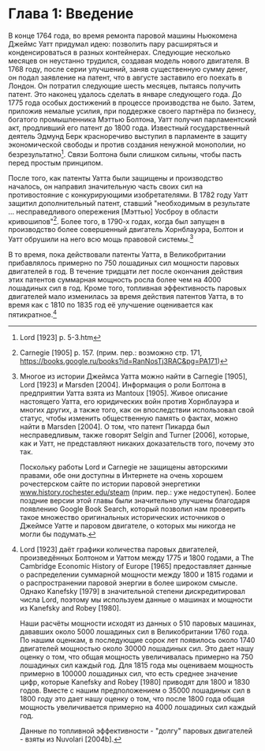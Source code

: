 Глава 1: Введение
=================

В конце 1764 года, во время ремонта паровой машины Ньюкомена Джеймс Уатт
придумал идею: позволить пару расширяться и конденсироваться в разных
контейнерах. Следующие несколько месяцев он неустанно трудился, создавая модель
нового двигателя. В 1768 году, после серии улучшений, заняв существенную сумму
денег, он подал заявление на патент, что в августе заставило его поехать
в Лондон. Он потратил следующие шесть месяцев, пытаясь получить патент. Это
наконец удалось сделать в январе следующего года. До 1775 года особых достижений
в процессе производства не было. Затем, приложив немалые усилия, при поддержке
своего партнёра по бизнесу, богатого промышленника Мэттью Болтона, Уатт получил
парламентский акт, продливший его патент до 1800 года. Известный государственный
деятель Эдмунд Берк красноречиво выступил в парламенте в защиту экономической
свободы и против создания ненужной монополии, но безрезультатно[^1]. Связи
Болтона были слишком сильны, чтобы пасть перед простым принципом.

После того, как патенты Уатта были защищены и производство началось, он направил
значительную часть своих сил на противостояние c конкурирующими изобретателями.
В 1782 году Уатт защитил дополнительный патент, ставший "необходимым
в результате ... несправедливого опережения [Мэттью] Уосброу в области
кривошипов"[^2]. Более того, в 1790-х годах, когда был запущен в производство
более совершенный двигатель Хорнблауэра, Болтон и Уатт обрушили на него всю мощь
правовой системы.[^3]

В то время, пока действовали патенты Уатта, в Великобритании прибавлялось
примерно по 750 лошадиных сил мощности паровых двигателей в год. В течение
тридцати лет после окончания действия этих патентов суммарная мощность росла
более чем на 4000 лошадиных сил в год. Кроме того, топливная эффективность
паровых двигателей мало изменилась за время действия патентов Уатта, в то время
как с 1810 по 1835 год её улучшение оценивается как пятикратное.[^4]

[^1]: Lord [1923] p. 5-3.htm

[^2]: Carnegie [1905] p. 157. (прим. пер.: возможно стр. 171,
      https://books.google.ru/books?id=RanNosTj3RAC&pg=PA171)

[^3]: Многое из истории Джеймса Уатта можно найти в Carnegie [1905], Lord
      [1923] и Marsden [2004]. Информация о роли Болтона в предприятии Уатта
      взята из Mantoux [1905]. Живое описание настоящего Уатта, его юридических
      войн против Хорнблауэра и многих других, а также того, как он
      впоследствии использовал свой статус, чтобы изменить общественную память
      о фактах, можно найти в Marsden [2004]. О том, что патент Пикарда был
      несправедливым, также говорят Selgin and Turner [2006], которые, как
      и Уатт, не представляют никаких доказательств того, почему это так.

      Поскольку работы Lord и Carnegie не защищены авторскими правами, обе они
      доступны в Интернете на очень хорошем рочестерском сайте по истории
      паровой энергетики www.history.rochester.edu/steam (прим. пер.: уже
      недоступен). Более поздние версии этой главы были значительно улучшены
      благодаря появлению Google Book Search, который позволил нам проверить
      такое множество оригинальных исторических источников о Джеймсе Уатте
      и паровом двигателе, о которых мы никогда не могли бы подумать.

[^4]: Lord [1923] даёт графики количества паровых двигателей, произведённых
      Болтоном и Уаттом между 1775 и 1800 годами, а The Cambridge Economic
      History of Europe [1965] предоставляет данные о распределении суммарной
      мощности между 1800 и 1815 годами и о распространении паровой энергии
      в более широком смысле. Однако Kanefsky [1979] в значительной степени
      дискредитировал числа Lord, поэтому мы используем данные о машинах
      и мощности из Kanefsky and Robey [1980].

      Наши расчёты мощности исходят из данных о 510 паровых машинах, дававших
      около 5000 лошадиных сил в Великобритании 1760 года. По нашим оценкам,
      в последующие сорок лет появилось около 1740 двигателей мощностью около
      30000 лошадиных сил. Это дает нашу оценку о том, что общая мощность
      увеличивалась примерно на 750 лошадиных сил каждый год. Для 1815 года мы
      оцениваем мощность примерно в 100000 лошадиных сил, что есть среднее
      значение цифр, которые Kanefsky and Robey [1980] приводят для 1800 и 1830
      годов. Вместе с нашим предположением о 35000 лошадиных сил в 1800 году
      это дает нашу оценку о том, что после 1800 года общая мощность
      увеличивается примерно на 4000 лошадиных сил каждый год.

      Данные по топливной эффективности - "долгу" паровых двигателей - взяты из
      Nuvolari [2004b].
